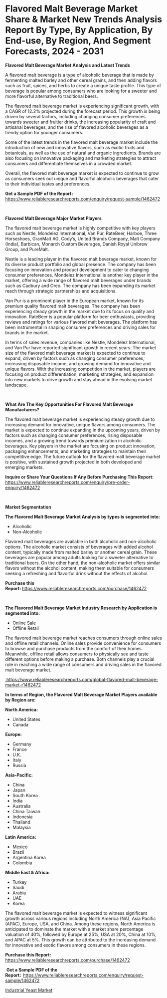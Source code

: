 <p><h1>Flavored Malt Beverage Market Share & Market New Trends Analysis Report By Type, By Application, By End-use, By Region, And Segment Forecasts, 2024 - 2031</h1></p><p><strong>Flavored Malt Beverage Market Analysis and Latest Trends</strong></p>
<p><p>A flavored malt beverage is a type of alcoholic beverage that is made by fermenting malted barley and other cereal grains, and then adding flavors such as fruit, spices, and herbs to create a unique taste profile. This type of beverage is popular among consumers who are looking for a sweeter and more flavorful alternative to traditional beers.</p><p>The flavored malt beverage market is experiencing significant growth, with a CAGR of 12.2% projected during the forecast period. This growth is being driven by several factors, including changing consumer preferences towards sweeter and fruitier drinks, the increasing popularity of craft and artisanal beverages, and the rise of flavored alcoholic beverages as a trendy option for younger consumers.</p><p>Some of the latest trends in the flavored malt beverage market include the introduction of new and innovative flavors, such as exotic fruits and botanicals, as well as the use of natural and organic ingredients. Brands are also focusing on innovative packaging and marketing strategies to attract consumers and differentiate themselves in a crowded market.</p><p>Overall, the flavored malt beverage market is expected to continue to grow as consumers seek out unique and flavorful alcoholic beverages that cater to their individual tastes and preferences.</p></p>
<p><strong>Get a Sample PDF of the Report:&nbsp;</strong> <a href="https://www.reliableresearchreports.com/enquiry/request-sample/1462472">https://www.reliableresearchreports.com/enquiry/request-sample/1462472</a></p>
<p>&nbsp;</p>
<p><strong>Flavored Malt Beverage Major Market Players</strong></p>
<p><p>The flavored malt beverage market is highly competitive with key players such as Nestle, Mondelez International, Van Pur, RateBeer, Harboe, Three Horseshoes, GranMalt AG, Cody’s, United Brands Company, Malt Company (India), Barbican, Monarch Custom Beverages, Danish Royal Unibrew Group, and PureMalt. </p><p>Nestle is a leading player in the flavored malt beverage market, known for its diverse product portfolio and global presence. The company has been focusing on innovation and product development to cater to changing consumer preferences. Mondelez International is another key player in the market, offering a wide range of flavored malt beverages under brands such as Cadbury and Oreo. The company has been expanding its market reach through strategic partnerships and acquisitions.</p><p>Van Pur is a prominent player in the European market, known for its premium quality flavored malt beverages. The company has been experiencing steady growth in the market due to its focus on quality and innovation. RateBeer is a popular platform for beer enthusiasts, providing reviews and ratings for various flavored malt beverages. The platform has been instrumental in shaping consumer preferences and driving sales for brands in the market.</p><p>In terms of sales revenue, companies like Nestle, Mondelez International, and Van Pur have reported significant growth in recent years. The market size of the flavored malt beverage market is expected to continue to expand, driven by factors such as changing consumer preferences, increasing disposable income, and growing demand for innovative and unique flavors. With the increasing competition in the market, players are focusing on product differentiation, marketing strategies, and expansion into new markets to drive growth and stay ahead in the evolving market landscape.</p></p>
<p>&nbsp;</p>
<p><strong>What Are The Key Opportunities For Flavored Malt Beverage Manufacturers?</strong></p>
<p><p>The flavored malt beverage market is experiencing steady growth due to increasing demand for innovative, unique flavors among consumers. The market is expected to continue expanding in the upcoming years, driven by factors such as changing consumer preferences, rising disposable incomes, and a growing trend towards premiumization in alcoholic beverages. Key players in the market are focusing on product innovation, packaging enhancements, and marketing strategies to maintain their competitive edge. The future outlook for the flavored malt beverage market is positive, with sustained growth projected in both developed and emerging markets.</p></p>
<p><strong>Inquire or Share Your Questions If Any Before Purchasing This Report:</strong> <a href="https://www.reliableresearchreports.com/enquiry/pre-order-enquiry/1462472">https://www.reliableresearchreports.com/enquiry/pre-order-enquiry/1462472</a></p>
<p>&nbsp;</p>
<p><strong>Market Segmentation</strong></p>
<p><strong>The Flavored Malt Beverage Market Analysis by types is segmented into:</strong></p>
<p><ul><li>Alcoholic</li><li>Non-Alcoholic</li></ul></p>
<p><p>Flavored malt beverages are available in both alcoholic and non-alcoholic options. The alcoholic market consists of beverages with added alcohol content, typically made from malted barley or another cereal grain. These beverages are popular among adults looking for a sweeter alternative to traditional beers. On the other hand, the non-alcoholic market offers similar flavors without the alcohol content, making them suitable for consumers seeking a refreshing and flavorful drink without the effects of alcohol.</p></p>
<p><strong>Purchase this Report:&nbsp;</strong><a href="https://www.reliableresearchreports.com/purchase/1462472">https://www.reliableresearchreports.com/purchase/1462472</a></p>
<p>&nbsp;</p>
<p><strong>The Flavored Malt Beverage Market Industry Research by Application is segmented into:</strong></p>
<p><ul><li>Online Sale</li><li>Offline Retail</li></ul></p>
<p><p>The flavored malt beverage market reaches consumers through online sales and offline retail channels. Online sales provide convenience for consumers to browse and purchase products from the comfort of their homes. Meanwhile, offline retail allows consumers to physically see and taste different options before making a purchase. Both channels play a crucial role in reaching a wide range of consumers and driving sales in the flavored malt beverage market.</p></p>
<p><a href="https://www.reliableresearchreports.com/global-flavored-malt-beverage-market-r1462472">&nbsp;https://www.reliableresearchreports.com/global-flavored-malt-beverage-market-r1462472</a></p>
<p><strong>In terms of Region, the Flavored Malt Beverage Market Players available by Region are:</strong></p>
<p>
    <p> <strong> North America: </strong>
        <ul>
            <li>United States</li>
            <li>Canada</li>
        </ul>
        </p> 
    <p> <strong> Europe: </strong>
        <ul>
            <li>Germany</li>
            <li>France</li>
            <li>U.K.</li>
            <li>Italy</li>
            <li>Russia</li>
        </ul>
        </p> 
    <p> <strong> Asia-Pacific: </strong>
        <ul>
            <li>China</li>
            <li>Japan</li>
            <li>South Korea</li>
            <li>India</li>
            <li>Australia</li>
            <li>China Taiwan</li>
            <li>Indonesia</li>
            <li>Thailand</li>
            <li>Malaysia</li>
        </ul>
        </p> 
    <p> <strong> Latin America: </strong>
        <ul>
            <li>Mexico</li>
            <li>Brazil</li>
            <li>Argentina Korea</li>
            <li>Colombia</li>
        </ul>
        </p> 
    <p> <strong> Middle East & Africa: </strong>
        <ul>
            <li>Turkey</li>
            <li>Saudi</li>
            <li>Arabia</li>
            <li>UAE</li>
            <li>Korea</li>
        </ul>
    </p>
    </p>
<p><p>The flavored malt beverage market is expected to witness significant growth across various regions including North America (NA), Asia Pacific (APAC), Europe, USA, and China. Among these regions, North America is anticipated to dominate the market with a market share percentage valuation of 40%, followed by Europe at 25%, USA at 20%, China at 10%, and APAC at 5%. This growth can be attributed to the increasing demand for innovative and exotic flavors among consumers in these regions.</p></p>
<p><strong>Purchase this Report: </strong><a href="https://www.reliableresearchreports.com/purchase/1462472">https://www.reliableresearchreports.com/purchase/1462472</a></p>
<p>&nbsp;<strong>Get a Sample PDF of the Report:&nbsp;&nbsp;</strong><a href="https://www.reliableresearchreports.com/enquiry/request-sample/1462472">https://www.reliableresearchreports.com/enquiry/request-sample/1462472</a></p>
<p><strong></strong></p>
<p><p><a href="https://noble-drawer-34c.notion.site/Industrial-Yeast-Market-Size-2024-2031-Global-Industrial-Analysis-Key-Geographical-Regions-Marke-18c9cfaef4424517ae9fab8da0d165f7">Industrial Yeast Market</a></p></p>